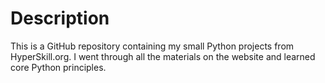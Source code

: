 # Description
This is a GitHub repository containing my small Python projects from HyperSkill.org. I went through all the materials on the website and learned core Python principles.
